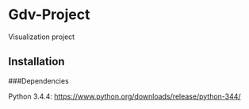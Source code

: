 # Gdv-Project
Visualization project


## Installation


###Dependencies

Python 3.4.4: https://www.python.org/downloads/release/python-344/
